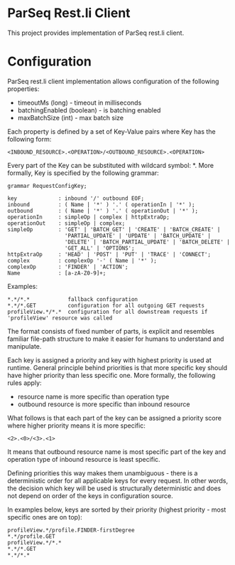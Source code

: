 ParSeq Rest.li Client
==========================

This project provides implementation of ParSeq rest.li client.

Configuration
=============
ParSeq rest.li client implementation allows configuration of the following properties:
 * timeoutMs (long) - timeout in milliseconds
 * batchingEnabled (boolean) - is batching enabled
 * maxBatchSize (int) - max batch size

Each property is defined by a set of Key-Value pairs where Key has the following form:

```
<INBOUND_RESOURCE>.<OPERATION>/<OUTBOUND_RESOURCE>.<OPERATION>
```

Every part of the Key can be substituted with wildcard symbol: \*.
More formally, Key is specified by the following grammar:

```
grammar RequestConfigKey;

key             : inbound '/' outbound EOF;
inbound         : ( Name | '*' ) '.' ( operationIn | '*' );
outbound        : ( Name | '*' ) '.' ( operationOut | '*' );
operationIn     : simpleOp | complex | httpExtraOp;
operationOut    : simpleOp | complex;
simpleOp        : 'GET' | 'BATCH_GET' | 'CREATE' | 'BATCH_CREATE' |
                  'PARTIAL_UPDATE' | 'UPDATE' | 'BATCH_UPDATE' |
                  'DELETE' | 'BATCH_PARTIAL_UPDATE' | 'BATCH_DELETE' |
                  'GET_ALL' | 'OPTIONS';
httpExtraOp     : 'HEAD' | 'POST' | 'PUT' | 'TRACE' | 'CONNECT';
complex         : complexOp '-' ( Name | '*' );
complexOp       : 'FINDER' | 'ACTION';
Name            : [a-zA-Z0-9]+;
```

Examples:
```
*.*/*.*            fallback configuration
*.*/*.GET          configuration for all outgoing GET requests
profileView.*/*.*  configuration for all downstream requests if 'profileView' resource was called
```

The format consists of fixed number of parts, is explicit and resembles familiar file-path structure to make it easier for humans to understand and manipulate.

Each key is assigned a priority and key with highest priority is used at runtime. General principle behind priorities is that more specific key should have higher priority than less specific one. More formally, the following rules apply:
* resource name is more specific than operation type
* outbound resource is more specific than inbound resource

What follows is that each part of the key can be assigned a priority score where higher priority means it is more specific:

```
<2>.<0>/<3>.<1>
```

It means that outbound resource name is most specific part of the key and operation type of inbound resource is least specific.

Defining priorities this way makes them unambiguous - there is a deterministic order for all applicable keys for every request. In other words, the decision which key will be used is structurally deterministic and does not depend on order of the keys in configuration source.

In examples below, keys are sorted by their priority (highest priority - most specific ones are on top):

```
profileView.*/profile.FINDER-firstDegree
*.*/profile.GET
profileView.*/*.*
*.*/*.GET
*.*/*.*
```

